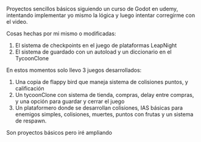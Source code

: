 Proyectos sencillos básicos siguiendo un curso de Godot en udemy, intentando implementar yo mismo la lógica y luego intentar corregirme con el video.

Cosas hechas por mi mismo o modificadas:

1. El sistema de checkpoints en el juego de plataformas LeapNight
2. El sistema de guardado con un autoload y un diccionario en el TycoonClone

En estos momentos solo llevo 3 juegos desarrollados: 
1. Una copia de flappy bird que maneja sistema de colisiones puntos, y calificación
2. Un tycoonClone con sistema de tienda, compras, delay entre compras, y una opción para guardar y cerrar el juego
3. Un plataformero donde se desarrollan colisiones, IAS básicas para enemigos simples, colisiones, muertes, puntos con frutas y un sistema de respawn.


Son proyectos básicos pero iré ampliando
